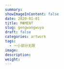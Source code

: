 ```yaml
---
summary:
showImageInContent: false
date: 2020-01-01
title: MΦMENT
slug: gengwangwuya
draft: false
categories: artwork
tags:
  - 一小部分无限
image:
description:
weight:
---
```

